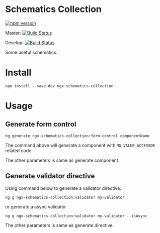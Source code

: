 # Schematics Collection

[![npm version](https://badge.fury.io/js/ngx-schematics-collection.svg)](https://badge.fury.io/js/ngx-schematics-collection)

Master: [![Build Status](https://travis-ci.org/wellwind/ngx-schematics-collection.svg?branch=master)](https://travis-ci.org/wellwind/ngx-schematics-collection)

Develop: [![Build Status](https://travis-ci.org/wellwind/ngx-schematics-collection.svg?branch=develop)](https://travis-ci.org/wellwind/ngx-schematics-collection)

Some useful schematics.

# Install

`npm install --save-dev ngx-schematics-collection`

# Usage

## Generate form control

`ng generate ngx-schematics-collection:form-control componentName`

The command above will generate a component with `NG_VALUE_ACCESSOR` related code.

The other parameters is same as generate component.

## Generate validator directive

Using command below to generate a validator directive:

`ng g ngx-schematics-collection:validator my-validator`

or generate a async validator

`ng g ngx-schematics-collection:validator my-validator --isAsync`

The other parameters is same as generate directive.
